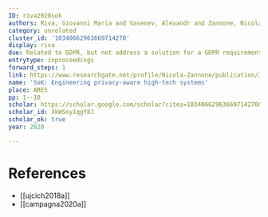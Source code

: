 ```yaml
---
ID: riva2020sok
authors: Riva, Giovanni Maria and Vasenev, Alexandr and Zannone, Nicola
category: unrelated
cluster_id: '10340662963669714270'
display: riva
due: Related to GDPR, but not address a solution for a GDPR requirement. It's a mapping
entrytype: inproceedings
forward_steps: 1
link: https://www.researchgate.net/profile/Nicola-Zannone/publication/343289494_SoK_Engineering_privacy-aware_high-tech_systems/links/5f496462458515a88b811fdf/SoK-Engineering-privacy-aware-high-tech-systems.pdf
name: 'SoK: Engineering privacy-aware high-tech systems'
place: ARES
pp: 1--10
scholar: https://scholar.google.com/scholar?cites=10340662963669714270&as_sdt=2005&sciodt=0,5&hl=en
scholar_id: XkWSoy1qgY8J
scholar_ok: true
year: 2020

---
```


# References

- [[ujcich2018a]]
- [[campagna2020a]]
